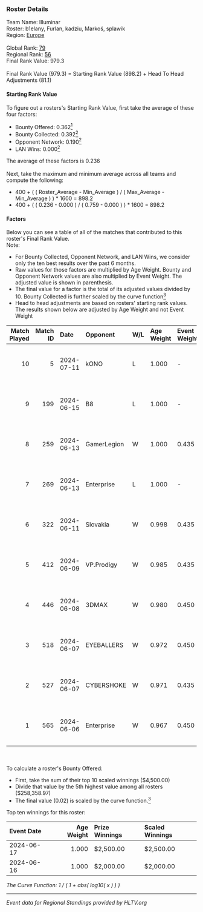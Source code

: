 ### Roster Details<br />
Team Name: Illuminar<br />
Roster: b1elany, Furlan, kadziu, Markoś, splawik<br />
Region: [Europe]( ../standings_europe.md)<br />
<br />
Global Rank: [79](../standings_global.md)<br />
Regional Rank: [56]( ../standings_europe.md)<br />
Final Rank Value:  979.3<br />
<br />
Final Rank Value (979.3) = Starting Rank Value (898.2) + Head To Head Adjustments (81.1)<br />

#### Starting Rank Value<br />
To figure out a rosters's Starting Rank Value, first take the average of these four factors:<br />
- Bounty Offered: 0.362[<sup>1</sup>](#table2)
- Bounty Collected: 0.392[<sup>2</sup>](#table1)
- Opponent Network: 0.190[<sup>2</sup>](#table1)
- LAN Wins: 0.000[<sup>2</sup>](#table1)

The average of these factors is 0.236<br />
<br />
Next, take the maximum and minimum average across all teams and compute the following:<br />
- 400 + ( ( Roster_Average - Min_Average ) / ( Max_Average - Min_Average ) ) * 1600 = 898.2
- 400 + ( ( 0.236 - 0.000 ) / ( 0.759 - 0.000 ) ) * 1600 = 898.2


#### Factors<br />
Below you can see a table of all of the matches that contributed to this roster's Final Rank Value.<br />
Note:<br />

- For Bounty Collected, Opponent Network, and LAN Wins, we consider only the ten best results over the past 6 months.
- Raw values for those factors are multiplied by Age Weight. Bounty and Opponent Network values are also multiplied by Event Weight. The adjusted value is shown in parenthesis.
- The final value for a factor is the total of its adjusted values divided by 10. Bounty Collected is further scaled by the curve function[<sup>3</sup>](#curveFunction)
- Head to head adjustments are based on rosters' starting rank values. The results shown below are adjusted by Age Weight and not Event Weight
<span id="table1"></span><br />


| Match Played | Match ID | Date       | Opponent    | W/L | Age Weight | Event Weight | Bounty Collected | Opponent Network | LAN Wins  | H2H Adj. | Roster                                   |
| -: | -: | :- | :- | :- | :- | :- | :- | :- | :- | -: | :- |
|           10 |        5 | 2024-07-11 | kONO        | L   | 1.000      | -            | -                | -                | -         |   -18.18 | b1elany, Furlan, kadziu, Markoś, splawik |
|            9 |      199 | 2024-06-15 | B8          | L   | 1.000      | -            | -                | -                | -         |    -7.95 | b1elany, Furlan, kadziu, phr, ultimate   |
|            8 |      259 | 2024-06-13 | GamerLegion | W   | 1.000      | 0.435        | 0.243 (0.105)    | 0.345 (0.150)    | 0 (0.000) |    26.64 | Furlan, kadziu, phr, splawik, ultimate   |
|            7 |      269 | 2024-06-13 | Enterprise  | L   | 1.000      | -            | -                | -                | -         |   -14.89 | b1elany, Furlan, kadziu, phr, ultimate   |
|            6 |      322 | 2024-06-11 | Slovakia    | W   | 0.998      | 0.435        | 0.045 (0.019)    | 0.891 (0.386)    | 0 (0.000) |    12.22 | Furlan, kadziu, phr, splawik, ultimate   |
|            5 |      412 | 2024-06-09 | VP.Prodigy  | W   | 0.985      | 0.435        | 0.038 (0.016)    | 0.519 (0.222)    | 0 (0.000) |    14.17 | b1elany, Furlan, kadziu, phr, ultimate   |
|            4 |      446 | 2024-06-08 | 3DMAX       | W   | 0.980      | 0.450        | 0.205 (0.090)    | 1.000 (0.441)    | 0 (0.000) |    24.81 | b1elany, Furlan, kadziu, phr, ultimate   |
|            3 |      518 | 2024-06-07 | EYEBALLERS  | W   | 0.972      | 0.450        | 0.009 (0.004)    | 0.646 (0.283)    | 0 (0.000) |    15.31 | b1elany, Furlan, kadziu, phr, ultimate   |
|            2 |      527 | 2024-06-07 | CYBERSHOKE  | W   | 0.971      | 0.435        | 0.058 (0.024)    | 0.317 (0.134)    | 0 (0.000) |    11.79 | b1elany, Furlan, kadziu, phr, ultimate   |
|            1 |      565 | 2024-06-06 | Enterprise  | W   | 0.967      | 0.450        | 0.053 (0.023)    | 0.654 (0.284)    | 0 (0.000) |    17.23 | b1elany, Furlan, kadziu, phr, ultimate   |

<br />
<span id="table2"></span><br />
To calculate a roster's Bounty Offered:<br />

- First, take the sum of their top 10 scaled winnings ($4,500.00)
- Divide that value by the 5th highest value among all rosters ($258,358.97)
- The final value (0.02) is scaled by the curve function.[<sup>3</sup>](#curveFunction)

Top ten winnings for this roster:<br />

| Event Date | Age Weight | Prize Winnings | Scaled Winnings |
| :- | -: | :- | :- |
| 2024-06-17 |      1.000 | $2,500.00      | $2,500.00       |
| 2024-06-16 |      1.000 | $2,000.00      | $2,000.00       |


<span id="curveFunction"></span>_The Curve Function: 1 / ( 1 + abs( log10( x ) ) )_<br />

---
_Event data for Regional Standings provided by HLTV.org_<br />
